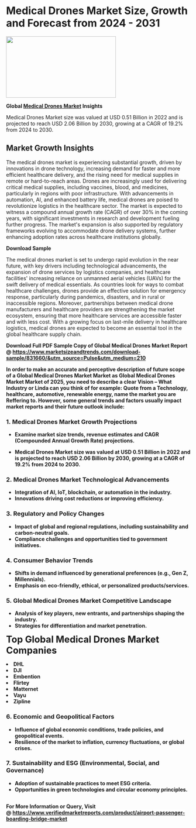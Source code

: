 <H1>Medical Drones Market Size, Growth and Forecast from 2024 - 2031</H1><img class="aligncenter size-medium wp-image-584254" src="https://thirdeyenews.in/wp-content/uploads/2024/09/Global-Market-Research-300x168.jpeg" alt="" width="300" height="168" /><p><strong>Global&nbsp;<a href="https://www.marketsizeandtrends.com/download-sample/831660/&amp;utm_source=Pulse&amp;utm_medium=210">Medical Drones Market</a> Insights</strong></p><p>Medical Drones Market size was valued at USD 0.51 Billion in 2022 and is projected to reach USD 2.06 Billion by 2030, growing at a CAGR of 19.2% from 2024 to 2030.</p><p><h2>Market Growth Insights</h2> <p>The medical drones market is experiencing substantial growth, driven by innovations in drone technology, increasing demand for faster and more efficient healthcare delivery, and the rising need for medical supplies in remote or hard-to-reach areas. Drones are increasingly used for delivering critical medical supplies, including vaccines, blood, and medicines, particularly in regions with poor infrastructure. With advancements in automation, AI, and enhanced battery life, medical drones are poised to revolutionize logistics in the healthcare sector. The market is expected to witness a compound annual growth rate (CAGR) of over 30% in the coming years, with significant investments in research and development fueling further progress. The market's expansion is also supported by regulatory frameworks evolving to accommodate drone delivery systems, further enhancing adoption rates across healthcare institutions globally.</p> <p><strong>Download Sample</strong></p> <p>The medical drones market is set to undergo rapid evolution in the near future, with key drivers including technological advancements, the expansion of drone services by logistics companies, and healthcare facilities' increasing reliance on unmanned aerial vehicles (UAVs) for the swift delivery of medical essentials. As countries look for ways to combat healthcare challenges, drones provide an effective solution for emergency response, particularly during pandemics, disasters, and in rural or inaccessible regions. Moreover, partnerships between medical drone manufacturers and healthcare providers are strengthening the market ecosystem, ensuring that more healthcare services are accessible faster and with less cost. With a growing focus on last-mile delivery in healthcare logistics, medical drones are expected to become an essential tool in the global healthcare supply chain.</p> <p><strong></p><p><span class=""><strong>Download Full PDF Sample Copy of Global Medical Drones Market Report</strong> @ <a href="https://www.marketsizeandtrends.com/download-sample/831660/&amp;utm_source=Pulse&amp;utm_medium=210" target="_blank">https://www.marketsizeandtrends.com/download-sample/831660/&amp;utm_source=Pulse&amp;utm_medium=210</a></span></p><p>In order to make an accurate and perceptive description of future scope of a Global&nbsp;Medical Drones Market Market as Global&nbsp;Medical Drones Market Market of 2025, you need to describe a clear Vision &ndash; What Industry or Linda can you think of for example: Quote from a Technology, healthcare, automotive, renewable energy, name the market you are Reffering to. However, some general trends and factors usually impact market reports and their future outlook include:</p><h3>1.&nbsp;<strong>Medical Drones Market Growth Projections</strong></h3><ul><li>Examine market size trends, revenue estimates and CAGR (Compounded Annual Growth Rate) projections.</li><li><p>Medical Drones Market size was valued at USD 0.51 Billion in 2022 and is projected to reach USD 2.06 Billion by 2030, growing at a CAGR of 19.2% from 2024 to 2030.</p></li></ul><h3>2.&nbsp;<strong>Medical Drones Market Technological Advancements</strong></h3><ul><li>Integration of AI, IoT, blockchain, or automation in the industry.</li><li>Innovations driving cost reductions or improving efficiency.</li></ul><h3>3.&nbsp;<strong>Regulatory and Policy Changes</strong></h3><ul><li>Impact of global and regional regulations, including sustainability and carbon-neutral goals.</li><li>Compliance challenges and opportunities tied to government initiatives.</li></ul><h3>4.&nbsp;<strong>Consumer Behavior Trends</strong></h3><ul><li>Shifts in demand influenced by generational preferences (e.g., Gen Z, Millennials).</li><li>Emphasis on eco-friendly, ethical, or personalized products/services.</li></ul><h3>5.&nbsp;<strong>Global Medical Drones Market Competitive Landscape</strong></h3><ul><li>Analysis of key players, new entrants, and partnerships shaping the industry.</li><li>Strategies for differentiation and market penetration.</li></ul><p data-pm-slice="1 1 []"><span style="color: inherit; font-family: inherit; font-size: 25px;">Top Global Medical Drones Market Companies</span></p><div class="" data-test-id=""><p><li>DHL</li><li> DJI</li><li> Embention</li><li> Flirtey</li><li> Matternet</li><li> Vayu</li><li> Zipline</li></p></div><h3>6.&nbsp;<strong>Economic and Geopolitical Factors</strong></h3><ul><li>Influence of global economic conditions, trade policies, and geopolitical events.</li><li>Resilience of the market to inflation, currency fluctuations, or global crises.</li></ul><h3>7.&nbsp;<strong>Sustainability and ESG (Environmental, Social, and Governance)</strong></h3><ul><li>Adoption of sustainable practices to meet ESG criteria.</li><li>Opportunities in green technologies and circular economy principles.</li></ul><h2><strong style="font-size: 14px;">For More Information or Query, Visit @&nbsp;</strong><a style="background-color: #ffffff; font-size: 14px;" href="https://www.marketsizeandtrends.com/report/medical-drones-market/" target="_blank">https://www.verifiedmarketreports.com/product/airport-passenger-boarding-bridge-market</a></h2>
